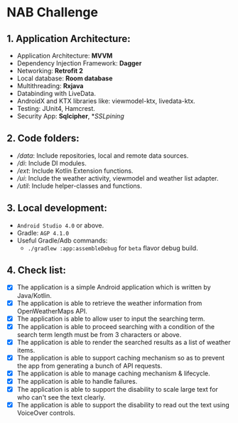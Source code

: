 # NAB Challenge

## **1. Application Architecture:**

- Application Architecture: **MVVM**
- Dependency Injection Framework: **Dagger**
- Networking: **Retrofit 2**
- Local database: **Room database**
- Multithreading: **Rxjava**
- Databinding with LiveData.
- AndroidX and KTX libraries like: viewmodel-ktx, livedata-ktx.
- Testing: JUnit4, Hamcrest.
- Security App: **Sqlcipher**, **SSLpining*

## **2. Code folders:**
- _/data_: Include repositories, local and remote data sources.
- _/di_: Include DI modules.
- _/ext_: Include Kotlin Extension functions.
- _/ui_: Include the weather activity, viewmodel and weather list adapter.
- _/util_: Include helper-classes and functions.

## **3. Local development:**
- ```Android Studio 4.0``` or above.
- Gradle: ```AGP 4.1.0```
- Useful Gradle/Adb commands:
  - ```./gradlew :app:assembleDebug``` for ```beta``` flavor debug build.

## **4. Check list:**
- [x] The application is a simple Android application which is written by Java/Kotlin.
- [x] The application is able to retrieve the weather information from OpenWeatherMaps API.
- [x] The application is able to allow user to input the searching term.
- [x] The application is able to proceed searching with a condition of the search term length
must be from 3 characters or above.
- [x] The application is able to render the searched results as a list of weather items.
- [x] The application is able to support caching mechanism so as to prevent the app from
generating a bunch of API requests.
- [x] The application is able to manage caching mechanism & lifecycle.
- [x] The application is able to handle failures.
- [x] The application is able to support the disability to scale large text for who can't see the
text clearly.
- [x] The application is able to support the disability to read out the text using VoiceOver
controls.
